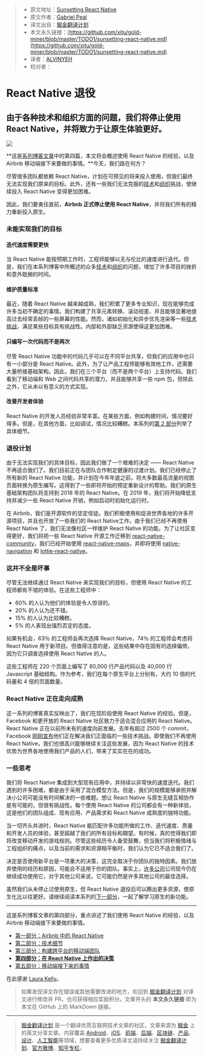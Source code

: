 > * 原文地址：[Sunsetting React Native](https://medium.com/airbnb-engineering/sunsetting-react-native-1868ba28e30a)
> * 原文作者：[Gabriel Peal](https://medium.com/@gpeal?source=post_header_lockup)
> * 译文出自：[掘金翻译计划](https://github.com/xitu/gold-miner)
> * 本文永久链接：[https://github.com/xitu/gold-miner/blob/master/TODO1/sunsetting-react-native.md](https://github.com/xitu/gold-miner/blob/master/TODO1/sunsetting-react-native.md)
> * 译者：[ALVINYEH](https://github.com/ALVINYEH)
> * 校对者：

# React Native 退役

## 由于各种技术和组织方面的问题，我们将停止使用 React Native，并将致力于让原生体验更好。

![](https://cdn-images-1.medium.com/max/2000/1*8c-9hgBkRGcllO9CHcTzbQ.jpeg)

**这是[系列博客文章](https://juejin.im/post/5b2c924ff265da59a401f050)中的第四篇，本文将会概述使用 React Native 的经验，以及 Airbnb 移动端接下来要做的事情。**今天，我们路在何方？

尽管很多团队都依赖 React Native，计划在可预见的将来投入使用，但我们最终无法实现我们原来的目标。此外，还有一些我们无法克服的[技术](https://juejin.im/post/5b3b40a26fb9a04fab44e797)和[组织](https://medium.com/airbnb-engineering/building-a-cross-platform-mobile-team-3e1837b40a88)挑战，使继续投入 React Native 变得更加困难。

因此，我们要勇往直前，**Airbnb 正式停止使用 React Native**，并将我们所有的精力重新投入原生。

### 未能实现我们的目标

#### 迭代速度需要更快

当 React Native 能按预期工作时，工程师能够以无与伦比的速度进行迭代。但是，我们在本系列博客中所概述的众多[技术](https://juejin.im/post/5b3b40a26fb9a04fab44e797)和[组织](https://medium.com/airbnb-engineering/building-a-cross-platform-mobile-team-3e1837b40a88)的问题，增加了许多项目的挫折和意外耽搁的时间。

#### 维护质量标准

最近，随着 React Native 越来越成熟，我们积累了更多专业知识，现在能够完成许多当初不确定的事情。我们构建了共享元素转换、滚动视差、并且能够显著地提高过去经常丢帧的一些屏幕的性能。然而，诸如初始化和异步优先渲染等一些[技术挑战](https://juejin.im/post/5b3b40a26fb9a04fab44e797)，满足某些目标具有挑战性。内部和外部缺乏资源使得这更加困难。 

#### 只编写一次代码而不是两次

尽管 React Native 功能中的代码几乎可以在不同平台共享，但我们的应用中也只有一小部分是 React Native。此外，为了让产品工程师能够有效地工作，还需要大量桥接基础架构。因此，我们在三个平台（而不是两个平台）上支持代码。我们看到了移动端和 Web 之间代码共享的潜力，并且能够共享一些 npm 包，但除此之外，它从未以有意义的方式实现。

#### 改善开发者体验

React Native 的开发人员经验非常丰富。在某些方面，例如构建时间，情况要好得多。但是，在其他方面，比如调试，情况比较糟糕。本系列的[第 2 部分](https://juejin.im/post/5b3b40a26fb9a04fab44e797)列举了具体细节。

### 退役计划

由于无法实现我们的具体目标，因此我们做了一个艰难的决定 —— React Native 不再适合我们了。我们目前正在与团队合作制定健康的过渡计划。我们已经停止了所有新的 React Native 功能，并计划在今年年底之前，将大多数最高流量的视图页面转换为原生编写。这得到了一些即将开始的预定重新设计的帮助。我们的原生基础架构团队将支持到 2018 年的 React Native。在 2019 年，我们将开始降低支持并减少一些 React Native 开销，例如启动时初始化运行时。

在 Airbnb，我们是开源软件的坚定信徒。我们积极使用和促进世界各地的许多开源项目，并且也开放了一些我们的 React Native工作。由于我们已经不再使用 React Native 了，我们无法像社区一样维护 React Native 的功能。为了让社区变得更好，我们将把一些 React Native 开源工作迁移到 [react-native-community](https://github.com/react-native-community)，我们已经开始使用 [react-native-maps](https://github.com/react-community/react-native-maps)，并即将使用 [native-navigation](https://github.com/airbnb/native-navigation) 和 [lottie-react-native](https://github.com/airbnb/lottie-react-native/)。 

### 这并不全是坏事

尽管无法继续通过 React Native 来实现我们的目标，但使用 React Native 的工程师都有不错的体验。在这些工程师中：

*   60% 的人认为他们的体验是令人惊讶的。
*   20% 的人认为还不错。
*   15% 的人认为比较糟糕。
*   5% 的人表现出强烈否定的态度。

如果有机会，63％ 的工程师会再次选择 React Native，74％ 的工程师会考虑将 React Native 用于新项目。但值得注意的是，这些结果中存在固有的选择偏倚，因为它只调查选择使用 React Native 的人。

这些工程师在 220 个页面上编写了 80,000 行产品代码以及 40,000 行 Javascript 基础结构。作为参考，我们在每个原生平台上分别有，大约 10 倍的代码量和 4 倍的页面数量。

### React Native 正在走向成熟

这一系列的博客真实反映出了，我们在现阶段使用 React Native 的经验。但是，Facebook 和更开放的 React Native 社区致力于适合混合应用的 React Native。React Native 正在以前所未有的速度向前发展。去年有超过 2500 个 commit，Facebook [刚刚宣布](https://facebook.github.io/react-native/blog/2018/06/14/state-of-react-native-2018)他们正在解决我们正面临的一些技术挑战。即使我们不再使用 React Native，我们也很高兴能够继续关注这些发展，因为 React Native 的技术优势为世界各地使用我们产品的人们，带来了实实在在的成功。

### 一些思考

我们将 React Native 集成到大型现有应用中，并持续以非常快的速度迭代。我们遇到的许多困难，都是由于采用了混合模型方法。但是，我们的规模能够承担并解决小公司可能没有时间解决的一些难题。想让 React Native 与原生无缝互相协作是有可能的，但很有挑战性。每个使用 React Native 的公司都会有一种新体验，这是他们的团队组成、现有应用、产品需求和 React Native 成熟度的独特功能。

当一切齐头并进时，React Native 能匹配许多功能所做的工作、迭代速度、质量和开发人员的体验，甚至超越了我们的所有目标和期望。有时候，真的觉得我们即将改变移动开发的游戏规则。尽管这些经历令人备受鼓舞，但当我们将积极情绪与工程组织的痛点，以及当前的需求和资源相平衡时，我们认为它已不适合我们了。

决定是否使用新平台是一项重大的决策，这完全取决于你团队的独特因素。我们放弃使用的经历和原因，可能会不适用于你的团队。事实上，[许多](https://medium.com/@Pinterest_Engineering/supporting-react-native-at-pinterest-f8c2233f90e6)[公司](https://instagram-engineering.com/react-native-at-instagram-dd828a9a90c7)公司现今仍在继续成功使用它，对于其他公司来说，它可能仍然是许多其他公司的最佳选择。

虽然我们从未停止过使用原生，但 React Native 退役后可以腾出更多资源，使原生化比以往更好。请继续阅读本系列的[下一部分](https://medium.com/airbnb-engineering/whats-next-for-mobile-at-airbnb-5e71618576ab)，一起了解学习原生的新功能。

* * *

这是系列博客文章的第四部分，重点讲述了我们使用 React Native 的经验，以及 Airbnb 移动端接下来要做的事情。
 
 *   [第一部分：Airbnb 中的 React Native](https://juejin.im/post/5b2c924ff265da59a401f050)
 *   [第二部分：技术细节](https://juejin.im/post/5b3b40a26fb9a04fab44e797)
 *   [第三部分：构建跨平台的移动端团队](https://medium.com/airbnb-engineering/building-a-cross-platform-mobile-team-3e1837b40a88)
 *   [**第四部分：在 React Native 上作出的决策**](https://medium.com/airbnb-engineering/sunsetting-react-native-1868ba28e30a)
 *   [第五部分：移动端接下来的事情](https://medium.com/airbnb-engineering/whats-next-for-mobile-at-airbnb-5e71618576ab)

在此感谢 [Laura Kelly](https://medium.com/@laura.kelly_61928?source=post_page)。

> 如果发现译文存在错误或其他需要改进的地方，欢迎到 [掘金翻译计划](https://github.com/xitu/gold-miner) 对译文进行修改并 PR，也可获得相应奖励积分。文章开头的 **本文永久链接** 即为本文在 GitHub 上的 MarkDown 链接。


---

> [掘金翻译计划](https://github.com/xitu/gold-miner) 是一个翻译优质互联网技术文章的社区，文章来源为 [掘金](https://juejin.im) 上的英文分享文章。内容覆盖 [Android](https://github.com/xitu/gold-miner#android)、[iOS](https://github.com/xitu/gold-miner#ios)、[前端](https://github.com/xitu/gold-miner#前端)、[后端](https://github.com/xitu/gold-miner#后端)、[区块链](https://github.com/xitu/gold-miner#区块链)、[产品](https://github.com/xitu/gold-miner#产品)、[设计](https://github.com/xitu/gold-miner#设计)、[人工智能](https://github.com/xitu/gold-miner#人工智能)等领域，想要查看更多优质译文请持续关注 [掘金翻译计划](https://github.com/xitu/gold-miner)、[官方微博](http://weibo.com/juejinfanyi)、[知乎专栏](https://zhuanlan.zhihu.com/juejinfanyi)。
